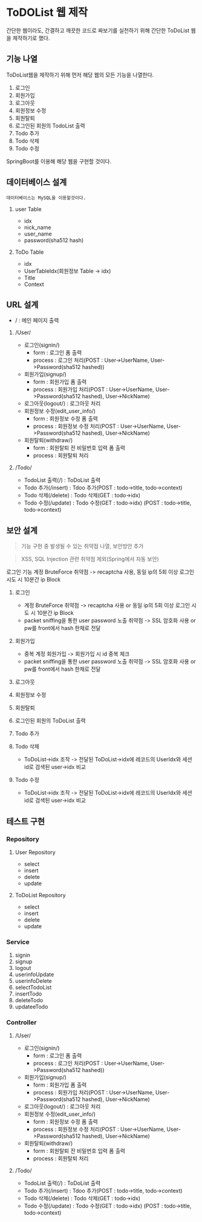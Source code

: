 # ToDOList 웹 제작

간단한 웹이라도, 간결하고 깨끗한 코드로 짜보기를 실천하기 위해 간단한 ToDoList 웹을 제작하기로 했다.

## 기능 나열

ToDoList웹을 제작하기 위해 먼저 해당 웹의 모든 기능을 나열한다.

1. 로그인
2. 회원가입
3. 로그아웃
4. 회원정보 수정
5. 회원탈퇴
6. 로그인된 회원의 TodoList 출력
7. Todo 추가
8. Todo 삭제
9. Todo 수정

SpringBoot를 이용해 해당 웹을 구현할 것이다.

## 데이터베이스 설계

    데이터베이스는 MySQL을 이용할것이다.

1. user Table
    * idx
    * nick_name
    * user_name
    * password(sha512 hash)

2. ToDo Table
    * idx
    * UserTableIdx(회원정보 Table -> idx)
    * Title
    * Context

## URL 설계

* / : 메인 페이지 출력

1. /User/
    * 로그인(signin/)
        * form : 로그인 폼 출력
        * process : 로그인 처리(POST : User->UserName, User->Password(sha512 hashed))
    * 회원가입(signup/)
        * form : 회원가입 폼 출력
        * process : 회원가입 처리(POST : User->UserName, User->Password(sha512 hashed), User->NickName)
    * 로그아웃(logout/) : 로그아웃 처리
    * 회원정보 수정(edit_user_info/)
        * form : 회원정보 수정 폼 출력
        * process :  회원정보 수정 처리(POST : User->UserName, User->Password(sha512 hashed), User->NickName)
    * 회원탈퇴(withdraw/)
        * form : 회원탈퇴 전 비밀번호 입력 폼 출력
        * process : 회원탈퇴 처리

2.  /Todo/
    * TodoList 출력(/) : ToDoList 출력
    * Todo 추가(/insert) : Tdoo 추가(POST : todo->title, todo->context)
    * Todo 삭제(/delete) : Todo 삭제(GET : todo->idx)
    * Todo 수정(/update) : Todo 수정(GET : todo->idx)
    (POST : todo->title, todo->context)

## 보안 설계
> 기능 구현 중 발생될 수 있는 취약점 나열, 보안방안 추가

> XSS, SQL Injection 관련 취약점 제외(Spring에서 자동 보안)

로그인 기능 계정 BruteForce 취약점 -> recaptcha 사용, 동일 ip의 5회 이상 로그인 시도 시 10분간 ip Block

1. 로그인
    * 계정 BruteForce 취약점 -> recaptcha 사용 or 동일 ip의 5회 이상 로그인 시도 시 10분간 ip Block
    * packet sniffing을 통한 user password 노출 취약점 -> SSL 암호화 사용 or pw를 front에서 hash 한채로 전달 

2. 회원가입
    * 중복 계정 회원가입 -> 회원가입 시 id 중복 체크
    * packet sniffing을 통한 user password 노출 취약점 -> SSL 암호화 사용 or pw를 front에서 hash 한채로 전달 

3. 로그아웃

4. 회원정보 수정

5. 회원탈퇴

6. 로그인된 회원의 ToDoList 출력

7. Todo 추가

8. Todo 삭제
    * ToDoList->idx 조작 -> 전달된 ToDoList->idx에 레코드의 UserIdx와 세션 id로 검색된 user->idx 비교

9. Todo 수정
    * ToDoList->idx 조작 -> 전달된 ToDoList->idx에 레코드의 UserIdx와 세션 id로 검색된 user->idx 비교

## 테스트 구현

### Repository
    
1. User Repository
    * select
    * insert
    * delete
    * update


2. ToDoList Repository
    * select
    * insert
    * delete
    * update

### Service

1. signin
2. signup
3. logout
4. userinfoUpdate
5. userinfoDelete
6. selectTodoList
7. insertTodo
8. deleteTodo
9. updateeTodo

### Controller

1. /User/
    * 로그인(signin/)
        * form : 로그인 폼 출력
        * process : 로그인 처리(POST : User->UserName, User->Password(sha512 hashed))
    * 회원가입(signup/)
        * form : 회원가입 폼 출력
        * process : 회원가입 처리(POST : User->UserName, User->Password(sha512 hashed), User->NickName)
    * 로그아웃(logout/) : 로그아웃 처리
    * 회원정보 수정(edit_user_info/)
        * form : 회원정보 수정 폼 출력
        * process :  회원정보 수정 처리(POST : User->UserName, User->Password(sha512 hashed), User->NickName)
    * 회원탈퇴(withdraw/)
        * form : 회원탈퇴 전 비밀번호 입력 폼 출력
        * process : 회원탈퇴 처리

2.  /Todo/
    * TodoList 출력(/) : ToDoList 출력
    * Todo 추가(/insert) : Tdoo 추가(POST : todo->title, todo->context)
    * Todo 삭제(/delete) : Todo 삭제(GET : todo->idx)
    * Todo 수정(/update) : Todo 수정(GET : todo->idx)
    (POST : todo->title, todo->context)